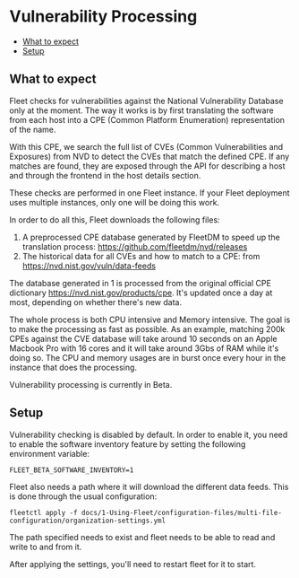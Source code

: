 # Vulnerability Processing
- [What to expect](#what-to-expect)
- [Setup](#setup)

## What to expect

Fleet checks for vulnerabilities against the National Vulnerability Database only at the moment. The way it works is by 
first translating the software from each host into a CPE (Common Platform Enumeration) representation of the name.

With this CPE, we search the full list of CVEs (Common Vulnerabilities and Exposures) from NVD to detect the CVEs that 
match the defined CPE. If any matches are found, they are exposed through the API for describing a host and through the
frontend in the host details section.

These checks are performed in one Fleet instance. If your Fleet deployment uses multiple instances, only one will be doing
this work.

In order to do all this, Fleet downloads the following files:

1. A preprocessed CPE database generated by FleetDM to speed up the translation process: https://github.com/fleetdm/nvd/releases
2. The historical data for all CVEs and how to match to a CPE: from https://nvd.nist.gov/vuln/data-feeds

The database generated in 1 is processed from the original official CPE dictionary https://nvd.nist.gov/products/cpe. It's
updated once a day at most, depending on whether there's new data.

The whole process is both CPU intensive and Memory intensive. The goal is to make the processing as fast as possible. As 
an example, matching 200k CPEs against the CVE database will take around 10 seconds on an Apple Macbook Pro with 16 cores
and it will take around 3Gbs of RAM while it's doing so. The CPU and memory usages are in burst once every hour in the 
instance that does the processing.

Vulnerability processing is currently in Beta.

## Setup

Vulnerability checking is disabled by default. In order to enable it, you need to enable the software inventory feature 
by setting the following environment variable:

```
FLEET_BETA_SOFTWARE_INVENTORY=1
```

Fleet also needs a path where it will download the different data feeds. This is done through the usual configuration:

```
fleetctl apply -f docs/1-Using-Fleet/configuration-files/multi-file-configuration/organization-settings.yml
```

The path specified needs to exist and fleet needs to be able to read and write to and from it.

After applying the settings, you'll need to restart fleet for it to start.